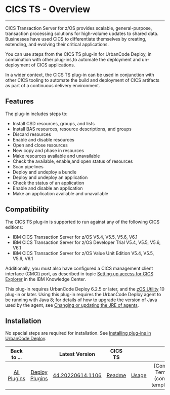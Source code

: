 # CICS TS - Overview

---

CICS Transaction Server for z/OS provides scalable, general-purpose, transaction processing solutions for high-volume updates to shared data. Businesses have used CICS to differentiate themselves by creating, extending, and evolving their critical applications.

You can use steps from the CICS TS plug-in for UrbanCode Deploy, in combination with other plug-ins,to automate the deployment and un-deployment of CICS applications.

In a wider context, the CICS TS plug-in can be used in conjunction with other CICS tooling to automate the build and deployment of CICS artifacts as part of a continuous delivery environment.

## Features

The plug-in includes steps to:

* Install CSD resources, groups, and lists
* Install BAS resources, resource descriptions, and groups
* Discard resources
* Enable and disable resources
* Open and close resources
* New copy and phase in resources
* Make resources available and unavailable
* Check the available, enable,and open status of resources
* Scan pipelines
* Deploy and undeploy a bundle
* Deploy and undeploy an application
* Check the status of an application
* Enable and disable an application
* Make an application available and unavailable

## Compatibility

The CICS TS plug-in is supported to run against any of the following CICS editions:

* IBM CICS Transaction Server for z/OS V5.4, V5.5, V5.6, V6.1
* IBM CICS Transaction Server for z/OS Developer Trial V5.4, V5.5, V5.6, V6.1
* IBM CICS Transaction Server for z/OS Value Unit Edition V5.4, V5.5, V5.6, V6.1

Additionally, you must also have configured a CICS management client interface (CMCI) port, as described in topic [Setting up access for CICS Explorer](https://www.ibm.com/support/knowledgecenter/SSGMCP_5.4.0/configuring/cmci/clientapi_setup.html) in the IBM Knowledge Center.

This plug-in requires UrbanCode Deploy 6.2.5 or later, and the [zOS Utility](https://urbancode.github.io/IBM-UCx-PLUGIN-DOCS/UCD/zos-deploy/) 10 plug-in or later. Using this plug-in requires the UrbanCode Deploy agent to be running with Java 8; for details of how to upgrade the version of Java used by the agent, see [Changing or updating the JRE of agents](https://www.ibm.com/support/knowledgecenter/SS4GSP_6.2.4/com.ibm.udeploy.doc/topics/jre_change_agent.html).

## Installation

No special steps are required for installation. See [Installing plug-ins in UrbanCode Deploy](https://community.ibm.com/community/user/wasdevops/blogs/laurel-dickson-bull1/2022/06/13/install-plugins "Installing plug-ins in UrbanCode Deploy").


|          Back to ...          |                                |                                                      Latest Version                                                       |       CICS TS       ||||||
|:-----------------------------:|:------------------------------:|:-------------------------------------------------------------------------------------------------------------------------:|:-------------------:| :---: | :---: | :---: | :---: | :---: |
| [All Plugins](../../index.md) | [Deploy Plugins](../README.md) | [44.20220614.1106](https://raw.githubusercontent.com/UrbanCode/IBM-UCD-PLUGINS/main/files/CICS/cics-44.20220614-1106.zip) | [Readme](README.md) |[Usage](usage.md)|[Component Templates](component templates.md)|[Steps](steps.md)|[Troubleshooting](troubleshooting.md)|[Downloads](downloads.md)|

